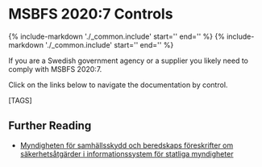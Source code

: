# MSBFS 2020:7 Controls

{%
   include-markdown './_common.include'
   start='<!--legal-disclaimer-start-->'
   end='<!--legal-disclaimer-end-->'
%}
{%
   include-markdown './_common.include'
   start='<!--controls-note-start-->'
   end='<!--controls-note-end-->'
%}

If you are a Swedish government agency or a supplier you likely need to comply with MSBFS 2020:7.

Click on the links below to navigate the documentation by control.

[TAGS]

## Further Reading

- [Myndigheten för samhällsskydd och beredskaps föreskrifter om säkerhetsåtgärder i informationssystem för statliga myndigheter](https://www.msb.se/siteassets/dokument/regler/forfattningar/msbfs-2020-7-foreskrifter-om-sakerhetsatgarder-i-informationssystem-for-statliga-myndigheter.pdf)
